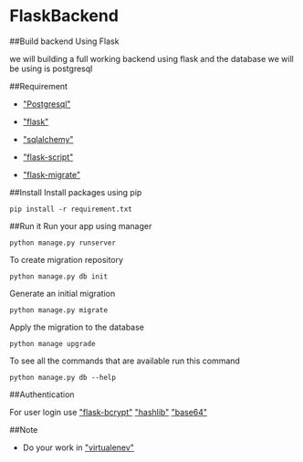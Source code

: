 # FlaskBackend

##Build backend Using Flask

we will building a full working backend using flask and the database we will be
using is postgresql

##Requirement
- ["Postgresql"](https://www.postgresql.org/docs/9.4/static/tutorial-start.html)

- ["flask"](http://flask.pocoo.org/)

- ["sqlalchemy"](http://www.sqlalchemy.org/)

- ["flask-script"](https://flask-script.readthedocs.io/en/latest/)

- ["flask-migrate"](https://flask-migrate.readthedocs.io/en/latest/)

##Install
Install packages using pip

`pip install -r requirement.txt`

##Run it
Run your app using manager

`python manage.py runserver`

To create migration repository 

`python manage.py db init`

Generate an initial migration 

`python manage.py migrate`

Apply the migration to the database

`python manage upgrade`

To see all the commands that are available run this command

`python manage.py db --help`


##Authentication

For user login use ["flask-bcrypt"](https://flask-bcrypt.readthedocs.io/en/latest/)
["hashlib"](https://docs.python.org/2/library/hashlib.html)
["base64"](https://docs.python.org/2/library/base64.html)

##Note
- Do your work in ["virtualenev"](http://docs.python-guide.org/en/latest/dev/virtualenvs/)
